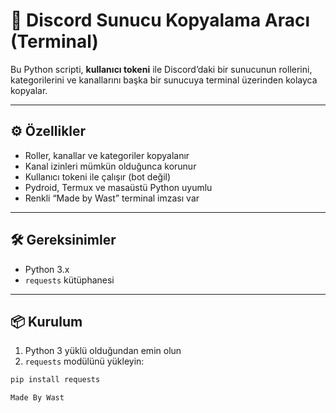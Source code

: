 # 🚀 Discord Sunucu Kopyalama Aracı (Terminal)

Bu Python scripti, **kullanıcı tokeni** ile Discord’daki bir sunucunun rollerini, kategorilerini ve kanallarını başka bir sunucuya terminal üzerinden kolayca kopyalar.

---

## ⚙️ Özellikler

- Roller, kanallar ve kategoriler kopyalanır  
- Kanal izinleri mümkün olduğunca korunur  
- Kullanıcı tokeni ile çalışır (bot değil)  
- Pydroid, Termux ve masaüstü Python uyumlu  
- Renkli “Made by Wast” terminal imzası var

---

## 🛠 Gereksinimler

- Python 3.x  
- `requests` kütüphanesi

---

## 📦 Kurulum

1. Python 3 yüklü olduğundan emin olun  
2. `requests` modülünü yükleyin:

```bash
pip install requests

Made By Wast
